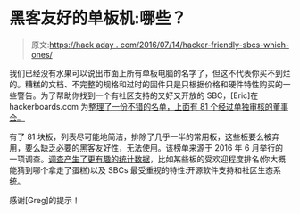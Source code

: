 # 黑客友好的单板机:哪些？

> 原文:[https://hack aday . com/2016/07/14/hacker-friendly-sbcs-which-ones/](https://hackaday.com/2016/07/14/hacker-friendly-sbcs-which-ones/)

我们已经没有水果可以说出市面上所有单板电脑的名字了，但这不代表你买不到烂的。糟糕的文档、不完整的规格和过时的固件只是只根据价格和硬件特性购买的一些警告。为了帮助你找到一个有社区支持的又好又开放的 SBC，[Eric]在 hackerboards.com 为[整理了一份不错的名单，上面有 81 个经过单独审核的董事会。](http://hackerboards.com/catalog-of-81-open-spec-hacker-friendly-sbcs/)

有了 81 块板，列表尽可能地简洁，排除了几乎一半的常用板，这些板要么被弃用，要么缺乏必要的黑客友好性，无法使用。该榜单来源于 2016 年 6 月举行的一项调查。[调查产生了更有趣的统计数据](http://hackerboards.com/raspberry-pi-3-takes-the-cake-in-2016-hacker-sbc-survey/)，比如某些板的受欢迎程度排名(你大概能猜到哪个拿走了蛋糕)以及 SBCs 最受重视的特性:开源软件支持和社区生态系统。

感谢[Greg]的提示！